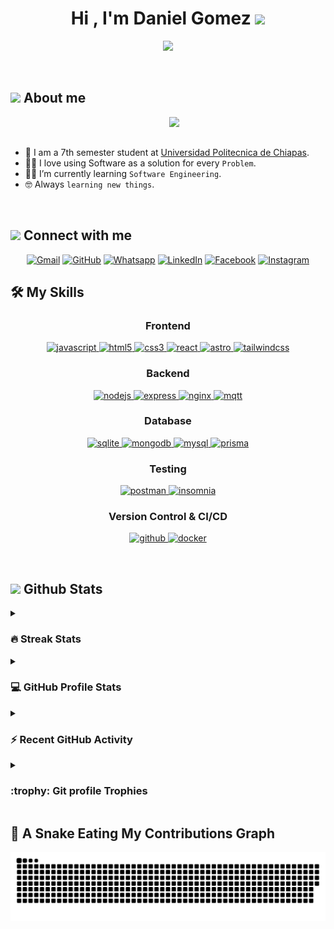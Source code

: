 <h1 align="center">Hi , I'm Daniel Gomez <img src="https://media.giphy.com/media/hvRJCLFzcasrR4ia7z/giphy.gif" width="35"></h1>
<p align="center">
  <a href="https://github.com/DenverCoder1/readme-typing-svg"><img src="https://readme-typing-svg.herokuapp.com?font=Time+New+Roman&color=%2304D939&size=25&center=true&vCenter=true&width=600&height=100&lines=Software+Engineering+Student;Competitive+Programmer;Backend+Developer"></a>
</p>


<br>


	
## <picture><img src = "https://github.com/7oSkaaa/7oSkaaa/blob/main/Images/about_me.gif?raw=true" width = 50px></picture> About me

<picture> <img align="right" src="https://github.com/7oSkaaa/7oSkaaa/blob/main/Images/Right_Side.gif?raw=true" width = 250px></picture>

<br><br>

- :school: I am a 7th semester student at [Universidad Politecnica de Chiapas](https://www.upchiapas.edu.mx/).
- :technologist: I love using Software as a solution for every `Problem`.
- :student: I’m currently learning `Software Engineering`.
- :nerd_face: Always `learning new things`.
<br>



## <picture> <img src="https://github.com/7oSkaaa/7oSkaaa/blob/main/Images/Connect-with-me.gif?raw=true" width="100px"> </picture> Connect with me
<p align="center">
	<a href="mailto:danielhernandezgomez103@gmail.com"><img img src="https://img.shields.io/badge/gmail-%23EA4335.svg?style=plastic&logo=gmail&logoColor=white" alt="Gmail"/></a>
	<a href="https://github.com/DaniGom3z"><img src="https://img.shields.io/badge/github-%23181717.svg?style=plastic&logo=github&logoColor=white" alt="GitHub"/></a>
	<a href="https://wa.me/529611107328"><img src="https://img.shields.io/badge/whatsapp-%2325D366.svg?style=plastic&logo=whatsapp&logoColor=white" alt="Whatsapp"/></a>
	<a href="www.linkedin.com/in/daniel-gomez-4890ba287/"><img src="https://img.shields.io/badge/linkedin-%230A66C2.svg?style=plastic&logo=linkedin&logoColor=white" alt="LinkedIn"/></a>
	<a href="https://www.facebook.com/profile.php?id=100074227031226"><img src="https://img.shields.io/badge/facebook-%231877F2.svg?style=plastic&logo=facebook&logoColor=white" alt="Facebook"/></a>
	<a href="https://www.instagram.com/danigomez3004"><img src="https://img.shields.io/badge/instagram-%23E4405F.svg?style=plastic&logo=instagram&logoColor=white" alt="Instagram"/></a>
</p>



## 🛠️ My Skills

<h3 align="center">Frontend</h3>
<p align="center">
  <a href="https://developer.mozilla.org/en-US/docs/Web/JavaScript" target="_blank"> 
    <img src="https://img.shields.io/badge/Javascript-F7DF1E.svg?style=for-the-badge&logo=javascript&logoColor=black" alt="javascript"/> 
  </a>
  <a href="https://www.w3.org/html/" target="_blank"> 
    <img src="https://img.shields.io/badge/html-E34F26.svg?style=for-the-badge&logo=html5&logoColor=white" alt="html5"/> 
  </a>
  <a href="https://www.w3schools.com/css/" target="_blank">
    <img src="https://img.shields.io/badge/css-1572B6.svg?style=for-the-badge&logo=css3&logoColor=white" alt="css3"/>
  </a>
  <a href="https://reactjs.org/" target="_blank">
    <img src="https://img.shields.io/badge/React-61DAFB.svg?style=for-the-badge&logo=react&logoColor=black" alt="react"/>
  </a>
  <a href="https://astro.build/" target="_blank">
    <img src="https://img.shields.io/badge/Astro-FF5B5B.svg?style=for-the-badge&logo=astro&logoColor=white" alt="astro"/>
  </a>
  <a href="https://tailwindcss.com/" target="_blank">
    <img src="https://img.shields.io/badge/Tailwind%20CSS-06B6D4.svg?style=for-the-badge&logo=tailwindcss&logoColor=white" alt="tailwindcss"/>
  </a>
</p>


<h3 align="center">Backend</h3>
<p align="center">
  <a href="https://nodejs.org" target="_blank"> 
    <img src="https://img.shields.io/badge/node.js-339933.svg?style=for-the-badge&logo=nodedotjs&logoColor=white"
      alt="nodejs"/> 
  </a>
  <a href="https://expressjs.com" target="_blank">
    <img src="https://img.shields.io/badge/express-000000.svg?style=for-the-badge&logo=express&logoColor=white"
      alt="express" />
  <a href="https://www.nginx.com" target="_blank"> 
    <img src="https://img.shields.io/badge/nginx-009639.svg?style=for-the-badge&logo=nginx&logoColor=white" 
      alt="nginx"/> 
  </a> 
    <a href="https://mosquitto.org/" target="_blank">
  <img src="https://img.shields.io/badge/MQTT-3DCECE.svg?style=for-the-badge&logo=mosquitto&logoColor=black" alt="mqtt"/>
</a>

</p>

<h3 align="center">Database</h3>
<p align="center">
  <a href="https://www.sqlite.org/" target="_blank"> 
    <img src="https://img.shields.io/badge/sqlite-003B57.svg?style=for-the-badge&logo=sqlite&logoColor=white"
      alt="sqlite"/> 
  </a>
  <a href="https://www.mongodb.com/" target="_blank"> 
    <img src="https://img.shields.io/badge/mongodb-47A248.svg?style=for-the-badge&logo=mongodb&logoColor=white"
      alt="mongodb"/> 
  </a> <a href="https://www.mysql.com/" target="_blank">
    <img src="https://img.shields.io/badge/MySQL-00758F.svg?style=for-the-badge&logo=mysql&logoColor=white" alt="mysql"/>
  </a>
  <a href="https://www.prisma.io/" target="_blank">
  <img src="https://img.shields.io/badge/Prisma-2D3748.svg?style=for-the-badge&logo=prisma&logoColor=white" alt="prisma"/>
</a>

</p>

<h3 align="center">Testing</h3>
<p align="center"> 
  <a href="https://www.postman.com/" target="_blank"> 
    <img src="https://img.shields.io/badge/Postman-FF6C37.svg?style=for-the-badge&logo=postman&logoColor=white" alt="postman" /> 
  </a>
  <a href="https://insomnia.dev/" target="_blank">
    <img src="https://img.shields.io/badge/Insomnia-5851DB.svg?style=for-the-badge&logo=insomnia&logoColor=white" alt="insomnia" />
  </a>
</p>


<h3 align="center">Version Control & CI/CD</h3>
<p align="center">
  <a href="https://github.com/ELanza-48" target="_blank">
    <img src="https://img.shields.io/badge/github-181717.svg?style=for-the-badge&logo=github&logoColor=white" alt="github" />
  </a>
    <a href="https://www.docker.com/" target="_blank">
    <img src="https://img.shields.io/badge/docker-2496ED.svg?style=for-the-badge&logo=docker&logoColor=white"
      alt="docker"/>
  </a>
</p>

<br> 


## <picture> <img src = "https://github.com/7oSkaaa/7oSkaaa/blob/main/Images/Statistics.gif?raw=true" width = 50px>  </picture> Github Stats

<details><summary><h3> 🔥 Streak Stats</h3></summary>

----	

<p align="center"><img src="https://streak-stats.demolab.com?user=DaniGom3z&theme=hacker&hide_border=true" alt="DaniGom3z" /></p>

</details>
  
<details><summary><h3>💻 GitHub Profile Stats</h3></summary>

----
	
<p align="center">
    <a href="https://github.com/anuraghazra/github-readme-stats">
        <img alt="DaniGom3z" src="https://github-readme-stats.vercel.app/api?username=DaniGom3z&show_icons=true&count_private=true&locale=en&theme=tokyonight&layout=compact" height="230px"/>
    </a>
    <img src="https://github-readme-stats.vercel.app/api/top-langs?username=DaniGom3z&langs_count=10&show_icons=true&locale=en&theme=tokyonight" alt="DaniGom3z" height="230px"/>
</p>

<br/>

  <b>Note:</b> Top languages is only a metric of the languages my public code consists of and doesn't reflect experience or skill level.
  </p>
</details>

<details><summary><h3>⚡ Recent GitHub Activity</h3></summary>

----
	
[![DaniGom3z's github activity graph](https://github-readme-activity-graph.cyclic.app/graph?username=DaniGom3z&theme=github)](https://github.com/DaniGom3z/github-readme-activity-graph)

 
</details>

<details><summary> <h3> :trophy: Git profile Trophies </h3></summary>

----
	
<p align="center">
    <a href="https://github.com/ryo-ma/github-profile-trophy">
        <img src="https://github-profile-trophy.vercel.app/?username=DaniGom3z&layout=compact&theme=tokyonight&column=4&margin-w=15&margin-h=15" alt="DaniGom3z" />
    </a>
</p>


[![DaniGom3z's Holopin board](https://holopin.io/api/user/board?user=DaniGom3z)](https://holopin.io/@DaniGom3z)
	
</details>

## 🐍 A Snake Eating My Contributions Graph

<p align="center">
    <img src="https://github.com/DaniGom3z/DaniGom3z/blob/main/github-user-contribution.svg" alt="Snake Game"/>
</p>
